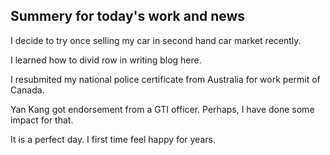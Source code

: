 ##   Summery for today's work and news
I decide to try once selling my car in second hand car market recently.

I learned how to divid row in writing blog here.

I resubmited my national police certificate from Australia for work permit of Canada.

Yan Kang got endorsement from a GTI officer. Perhaps, I have done some impact for that.

It is a perfect day. I first time feel happy for years.
